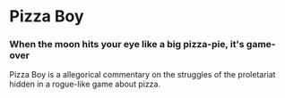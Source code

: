 #   Pizza Boy
### When the moon hits your eye like a big pizza-pie, it's game-over

Pizza Boy is a allegorical commentary on the struggles of the proletariat hidden in a rogue-like game about pizza.



